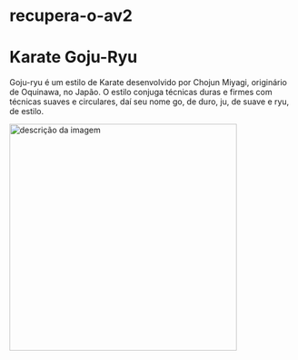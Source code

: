 # recupera-o-av2
<!DOCTYPE html>
<html lang="pt-BR">
<head>
  <meta charset="UTF-8">
  <meta name="viewport" content= "width=devicec-width, initial-scale=1.0">
  <title>Meu Projeto de Karate</title>
</head>
<body>
  <h1>Karate Goju-Ryu</h1>
  <p> Goju-ryu é um estilo de Karate desenvolvido por Chojun Miyagi, originário de Oquinawa, no Japão. O estilo conjuga técnicas duras e firmes com técnicas suaves e circulares, daí seu nome go, de duro, ju, de suave e ryu, de estilo. </p>
<img src="https://encrypted-tbn0.gstatic.com/images?q=tbn:ANd9GcTiuptv_f_xuf4ukDIkK_ggXL9OcD2RA68GIA&s" alt="descrição da imagem" width="400">
</body>
</html>